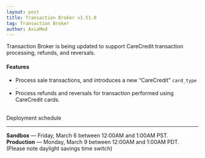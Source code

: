 ```yaml
---
layout: post
title: Transaction Broker v1.51.0
tag: Transaction Broker
author: AxiaMed
---
```

Transaction Broker is being updated to support CareCredit transaction processing, refunds, and reversals.

#### Features
* Process sale transactions, and introduces a new “CareCredit” `card_type` .
* Process refunds and reversals for transaction performed using CareCredit cards.

&nbsp;  
Deployment schedule
* * *
**Sandbox** — Friday, March 6 between 12:00AM and 1:00AM PST.
<br>
**Production** — Monday, March 9 between 12:00AM and 1:00AM PDT. (Please note daylight savings time switch)
